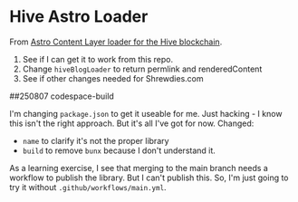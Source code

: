 # Hive Astro Loader

From [Astro Content Layer loader for the Hive blockchain](https://github.com/instytutfi/hive-astro-loader).

1. See if I can get it to work from this repo.
2. Change `hiveBlogLoader` to return permlink and renderedContent
3. See if other changes needed for Shrewdies.com

##250807 codespace-build

I'm changing `package.json` to get it useable for me. Just hacking - I know this isn't the right approach. But it's all I've got for now. Changed:

- `name` to clarify it's not the proper library
- `build` to remove `bunx` because I don't understand it.

As a learning exercise, I see that merging to the main branch needs a workflow to publish the library. But I can't publish this. So, I'm just going to try it without `.github/workflows/main.yml`.
